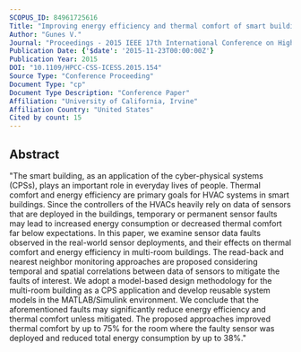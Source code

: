 ```yaml
---
SCOPUS_ID: 84961725616
Title: "Improving energy efficiency and thermal comfort of smart buildings with HVAC systems in the presence of sensor faults"
Author: "Gunes V."
Journal: "Proceedings - 2015 IEEE 17th International Conference on High Performance Computing and Communications, 2015 IEEE 7th International Symposium on Cyberspace Safety and Security and 2015 IEEE 12th International Conference on Embedded Software and Systems, HPCC-CSS-ICESS 2015"
Publication Date: {'$date': '2015-11-23T00:00:00Z'}
Publication Year: 2015
DOI: "10.1109/HPCC-CSS-ICESS.2015.154"
Source Type: "Conference Proceeding"
Document Type: "cp"
Document Type Description: "Conference Paper"
Affiliation: "University of California, Irvine"
Affiliation Country: "United States"
Cited by count: 15
---
```


## Abstract
"The smart building, as an application of the cyber-physical systems (CPSs), plays an important role in everyday lives of people. Thermal comfort and energy efficiency are primary goals for HVAC systems in smart buildings. Since the controllers of the HVACs heavily rely on data of sensors that are deployed in the buildings, temporary or permanent sensor faults may lead to increased energy consumption or decreased thermal comfort far below expectations. In this paper, we examine sensor data faults observed in the real-world sensor deployments, and their effects on thermal comfort and energy efficiency in multi-room buildings. The read-back and nearest neighbor monitoring approaches are proposed considering temporal and spatial correlations between data of sensors to mitigate the faults of interest. We adopt a model-based design methodology for the multi-room building as a CPS application and develop reusable system models in the MATLAB/Simulink environment. We conclude that the aforementioned faults may significantly reduce energy efficiency and thermal comfort unless mitigated. The proposed approaches improved thermal comfort by up to 75% for the room where the faulty sensor was deployed and reduced total energy consumption by up to 38%."
